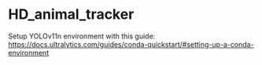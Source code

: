 # HD_animal_tracker
Setup YOLOv11n environment with this guide:
https://docs.ultralytics.com/guides/conda-quickstart/#setting-up-a-conda-environment
